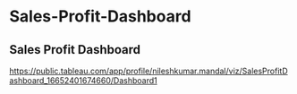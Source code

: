 # Sales-Profit-Dashboard

## Sales Profit Dashboard 
https://public.tableau.com/app/profile/nileshkumar.mandal/viz/SalesProfitDashboard_16652401674660/Dashboard1
